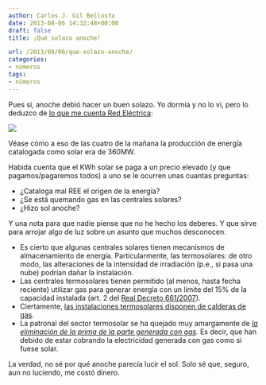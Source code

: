 ```yaml
---
author: Carlos J. Gil Bellosta
date: 2013-08-06 14:32:48+00:00
draft: false
title: ¡Qué solazo anoche!

url: /2013/08/06/que-solazo-anoche/
categories:
- números
tags:
- números
---
```


Pues sí, anoche debió hacer un buen solazo. Yo dormía y no lo vi, pero lo deduzco de [lo que me cuenta Red Eléctrica](https://demanda.ree.es/generacion_acumulada.html):

[![](/wp-uploads/2013/08/mix_electricidad.png)
](/wp-uploads/2013/08/mix_electricidad.png)

Véase cómo a eso de las cuatro de la mañana la producción de energía catalogada como solar era de 360MW.

Habida cuenta que el KWh solar se paga a un precio elevado (y que pagamos/pagaremos todos) a uno se le ocurren unas cuantas preguntas:

* ¿Cataloga mal REE el origen de la energía?
* ¿Se está quemando gas en las centrales solares?
* ¿Hizo sol anoche?

Y una nota para que nadie piense que no he hecho los deberes. Y que sirve para arrojar algo de luz sobre un asunto que muchos desconocen.

* Es cierto que algunas centrales solares tienen mecanismos de almacenamiento de energía. Particularmente, las termosolares: de otro modo, las alteraciones de la intensidad de irradiación (p.e., si pasa una nube) podrían dañar la instalación.
* Las centrales termosolares tienen permitido (al menos, hasta fecha reciente) utilizar gas para generar energía con un límite del 15% de la capacidad instalada (art. 2 del [Real Decreto 661/2007](http://www.boe.es/diario_boe/txt.php?id=BOE-A-2007-10556)).
* Ciertamente, [las instalaciones termosolares disponen de calderas de gas](http://ec.europa.eu/energy/res/sectors/doc/csp/ps10_final_report.pdf).
* La patronal del sector termosolar se ha quejado muy amargamente de _[la eliminación de la prima de la parte generada con gas](http://energiaextremadura.com/2013/02/08/protermosolar-asegura-que-la-retirada-de-primas-a-la-generacion-con-gas-esta-provocando-el-colapso-del-sector/)._ Es decir, que han debido de estar cobrando la electricidad generada con gas como si fuese solar.

La verdad, no sé por qué anoche parecía lucir el sol. Solo sé que, seguro, aun no luciendo, me costó dinero.
